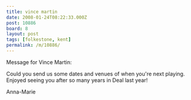 ```yaml
---
title: vince martin
date: 2008-01-24T08:22:33.000Z
post: 10886
board: 8
layout: post
tags: [folkestone, kent]
permalink: /m/10886/
---
```

Message for Vince Martin:

Could you send us some dates and venues of when you're next playing. 
Enjoyed seeing you after so many years in Deal last year!

Anna-Marie

